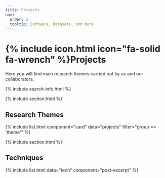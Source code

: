 ```yaml
---
title: Projects
nav:
  order: 2
  tooltip: Software, datasets, and more
---
```


# {% include icon.html icon="fa-solid fa-wrench" %}Projects

Here you will find main research themes carried out by us and our collaborators.

{% include search-info.html %}

{% include section.html %}

## Research Themes

{% include list.html component="card" data="projects" filter="group == 'theme'" %}

{% include section.html %}

## Techniques

{% include list.html data="tech" component="post-excerpt" %}
